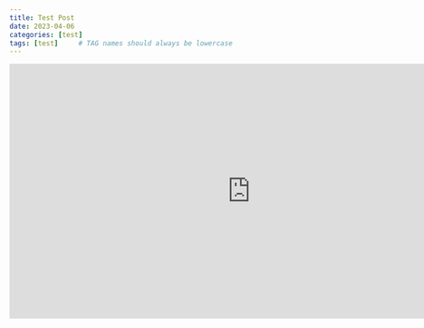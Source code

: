 ```yaml
---
title: Test Post
date: 2023-04-06
categories: [test]
tags: [test]     # TAG names should always be lowercase
---
```


<iframe
	src="https://tomengland-bear-finder.hf.space"
	frameborder="0"
	width="850"
	height="450"
></iframe>
